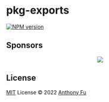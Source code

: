 # pkg-exports

[![NPM version](https://img.shields.io/npm/v/pkg-exports?color=a1b858&label=)](https://www.npmjs.com/package/pkg-exports)

## Sponsors

<p align="center">
  <a href="https://cdn.jsdelivr.net/gh/antfu/static/sponsors.svg">
    <img src='https://cdn.jsdelivr.net/gh/antfu/static/sponsors.svg'/>
  </a>
</p>

## License

[MIT](./LICENSE) License © 2022 [Anthony Fu](https://github.com/antfu)
